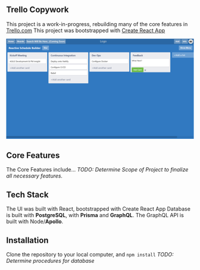 ## Trello Copywork

This project is a work-in-progress, rebuilding many of the core features in [Trello.com](https://www.trello.com)
This project was bootstrapped with [Create React App](https://github.com/facebook/create-react-app)

![Trello CopyWork](./public/Trello.PNG)

## Core Features

The Core Features include...
_TODO: Determine Scope of Project to finalize all necessary features._

## Tech Stack

The UI was built with React, bootstrapped with Create React App
Database is built with **PostgreSQL**, with **Prisma** and **GraphQL**.
The GraphQL API is built with Node/**Apollo**.

## Installation

Clone the repository to your local computer, and `npm install`
_TODO: Determine procedures for database_
